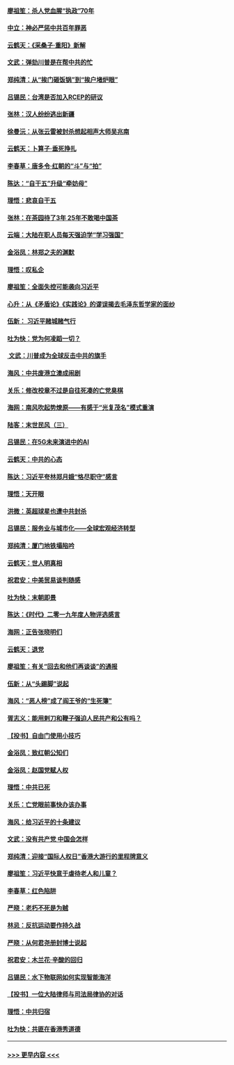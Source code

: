 #### [廖祖笙：杀人党血腥“执政”70年](../pages/nsc993/n11745144.md?t=12260211) 
#### [中立：神必严惩中共百年罪恶](../pages/nsc993/n11744970.md?t=12260211) 
#### [云鹤天：《采桑子‧重阳》新解](../pages/nsc993/n11744948.md?t=12260211) 
#### [文武：弹劾川普是在帮中共的忙](../pages/nsc993/n11744758.md?t=12260211) 
#### [郑纯清：从“挨门砸饭锅”到“挨户堵炉眼”](../pages/nsc993/n11744745.md?t=12260211) 
#### [吕锡民：台湾是否加入RCEP的研议](../pages/nsc993/n11744701.md?t=12260211) 
#### [张林：汉人纷纷逃出新疆](../pages/nsc993/n11743530.md?t=12260211) 
#### [徐曼沅：从张云雷被封杀想起相声大师吴兆南](../pages/nsc993/n11741816.md?t=12260211) 
#### [云鹤天：卜算子‧垂死挣扎](../pages/nsc993/n11739956.md?t=12260211) 
#### [李春草：唐多令‧红朝的“斗”与“拍”](../pages/nsc993/n11739830.md?t=12260211) 
#### [陈达：“自干五”升级“牵妨母”](../pages/nsc993/n11739724.md?t=12260211) 
#### [理悟：悲哀自干五](../pages/nsc993/n11739547.md?t=12260211) 
#### [张林：在茶园待了3年 25年不敢喝中国茶](../pages/nsc993/n11739240.md?t=12260211) 
#### [云端：大陆在职人员每天强迫学“学习强国”](../pages/nsc993/n11738735.md?t=12260211) 
#### [金浴凤：林郑之夫的渊默](../pages/nsc993/n11737735.md?t=12260211) 
#### [理悟：叹私企](../pages/nsc993/n11737715.md?t=12260211) 
#### [廖祖笙：全面失控可能袭向习近平](../pages/nsc993/n11737704.md?t=12260211) 
#### [心升：从《矛盾论》《实践论》的谬误揭去毛泽东哲学家的面纱](../pages/nsc993/n11736962.md?t=12260211) 
#### [伍新： 习近平赌城赌气行](../pages/nsc993/n11736929.md?t=12260211) 
#### [吐为快：党为何凌蹈一切？](../pages/nsc993/n11736915.md?t=12260211) 
#### [ 文武：川普成为全球反击中共的旗手](../pages/nsc993/n11736882.md?t=12260211) 
#### [海风：中共废港立澳成闹剧](../pages/nsc993/n11735857.md?t=12260211) 
#### [关乐：修改校章不过是自往死凑的亡党臭棋](../pages/nsc993/n11735097.md?t=12260211) 
#### [海网：南风吹起势燎原——有感于“光复茂名”模式重演](../pages/nsc993/n11732308.md?t=12260211) 
#### [陆客：末世民风（三）](../pages/nsc993/n11732211.md?t=12260211) 
#### [吕锡民：在5G未来演进中的AI](../pages/nsc993/n11730010.md?t=12260211) 
#### [云鹤天：中共的心态](../pages/nsc993/n11729906.md?t=12260211) 
#### [陈达：习近平夸林郑月娥“恪尽职守”感言](../pages/nsc993/n11729881.md?t=12260211) 
#### [理悟：天开眼](../pages/nsc993/n11729699.md?t=12260211) 
#### [洪微：英超球星也遭中共封杀](../pages/nsc993/n11727243.md?t=12260211) 
#### [吕锡民：服务业与城市化——全球宏观经济转型](../pages/nsc993/n11725845.md?t=12260211) 
#### [郑纯清：厦门地铁塌陷吟](../pages/nsc993/n11725813.md?t=12260211) 
#### [云鹤天：世人明真相](../pages/nsc993/n11725621.md?t=12260211) 
#### [祝君安：中美贸易谈判随感](../pages/nsc993/n11725609.md?t=12260211) 
#### [吐为快：末朝即景](../pages/nsc993/n11723365.md?t=12260211) 
#### [陈达：《时代》二零一九年度人物评选感言](../pages/nsc993/n11723337.md?t=12260211) 
#### [海网：正告张晓明们](../pages/nsc993/n11723228.md?t=12260211) 
#### [云鹤天：退党](../pages/nsc993/n11723056.md?t=12260211) 
#### [廖祖笙：有关“回去和他们再谈谈”的通报](../pages/nsc993/n11722442.md?t=12260211) 
#### [伍新：从“头踢脚”说起](../pages/nsc993/n11722429.md?t=12260211) 
#### [海风：“恶人榜”成了阎王爷的“生死簿”](../pages/nsc993/n11722272.md?t=12260211) 
#### [胥志义：能用剌刀和鞭子强迫人民共产和公有吗？](../pages/nsc993/n11720569.md?t=12260211) 
#### [【投书】自由门使用小技巧](../pages/nsc993/n11720180.md?t=12260211) 
#### [金浴凤：致红朝公知们](../pages/nsc993/n11720563.md?t=12260211) 
#### [金浴凤：赵国党赋人权](../pages/nsc993/n11720533.md?t=12260211) 
#### [理悟：中共已死](../pages/nsc993/n11720233.md?t=12260211) 
#### [关乐：亡党眼前事快办该办事](../pages/nsc993/n11719160.md?t=12260211) 
#### [海风：给习近平的十条建议](../pages/nsc993/n11717616.md?t=12260211) 
#### [文武：没有共产党 中国会怎样](../pages/nsc993/n11717584.md?t=12260211) 
#### [郑纯清：迎接“国际人权日”香港大游行的里程牌意义](../pages/nsc993/n11717417.md?t=12260211) 
#### [廖祖笙：习近平快意于虐待老人和儿童？](../pages/nsc993/n11715313.md?t=12260211) 
#### [李春草：红色陷阱](../pages/nsc993/n11715029.md?t=12260211) 
#### [严晓：老朽不死是为贼](../pages/nsc993/n11712910.md?t=12260211) 
#### [林忌：反抗运动要作持久战](../pages/nsc993/n11712623.md?t=12260211) 
#### [严晓：从何君尧册封博士说起](../pages/nsc993/n11712465.md?t=12260211) 
#### [祝君安：木兰花·辛酸的回归](../pages/nsc993/n11712381.md?t=12260211) 
#### [吕锡民：水下物联网如何实现智能海洋](../pages/nsc993/n11711158.md?t=12260211) 
#### [【投书】一位大陆律师与司法局律协的对话](../pages/nsc993/n11709675.md?t=12260211) 
#### [理悟：中共归宿](../pages/nsc993/n11710059.md?t=12260211) 
#### [吐为快：共匪在香港秀道德](../pages/nsc993/n11709979.md?t=12260211) 

----
#### [ >>> 更早内容 <<< ](../indexes/nsc993-earlier.md)
